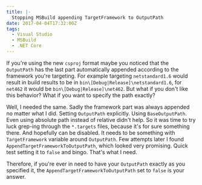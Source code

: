 ```yaml
---
title: |-
  Stopping MSBuild appending TargetFramework to OutputPath
date: 2017-04-04T17:32:00Z
tags:
  - Visual Studio
  - MSBuild
  - .NET Core
---
```

If you're using the new `csproj` format maybe you noticed that the `OutputPath` has the last part automatically appended according to the framework you're targeting. For example targeting `netstandard1.6` would result in build results to be in `bin\[Debug|Release]\netstandard1.6`, for `net462` it would be `bin\[Debug|Release]\net462`. But what if you don't like this behavior? What if you want to specify the path exactly?

<!-- excerpt -->

Well, I needed the same. Sadly the framework part was always appended no matter what I did. Setting `OutputPath` explicitly. Using `BaseOutputPath`. Even using absolute path instead of relative didn't help. So it was time to try luck grep-ing through the `*.targets` files, because it's for sure something there. And hopefully can be disabled. It needs to be something with `TargetFramework` variable around `OutputPath`. Few attempts later I found `AppendTargetFrameworkToOutputPath`, which looked very promising. Quick test setting it to `false` and bingo. That's what I need.

Therefore, if you're ever in need to have your `OutputPath` exactly as you specified it, the `AppendTargetFrameworkToOutputPath` set to `false` is your answer.